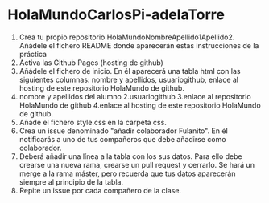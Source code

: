 # HolaMundoCarlosPi-adelaTorre
1. Crea tu propio repositorio HolaMundoNombreApellido1Apellido2. Añádele el fichero README donde aparecerán estas instrucciones de la práctica
2. Activa las Github Pages (hosting de github)
3. Añádele el fichero de inicio. En él aparecerá una tabla html con las siguientes columnas: nombre y apellidos, usuariogithub, enlace al hosting de este repositorio HolaMundo de  github.
  1. nombre y apellidos del alumno
  2.usuariogithub
  3.enlace al repositorio HolaMundo de github
  4.enlace al hosting de este repositorio HolaMundo de github.
4. Añade el fichero style.css en la carpeta css. 
5. Crea un issue denominado "añadir colaborador Fulanito". En él notificarás a uno de tus compañeros que debe añadirse como colaborador.
6. Deberá añadir una línea a la tabla con los sus datos. Para ello debe crearse una nueva rama, crearse un pull request y cerrarlo. Se hará un merge a la rama máster, pero recuerda que tus datos aparecerán  siempre al principio de la tabla.
7. Repite un issue por cada compañero de la clase.
